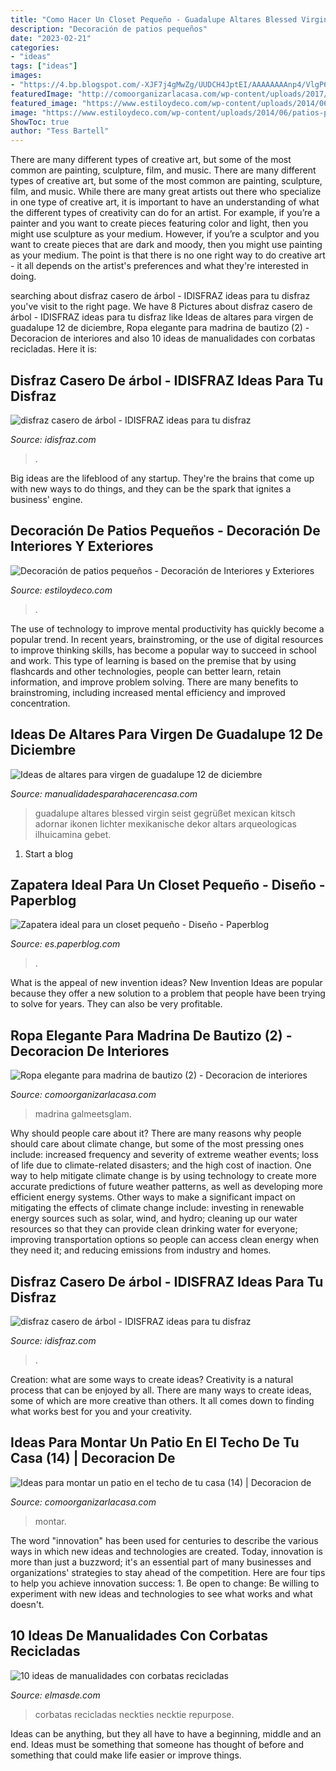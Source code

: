 ```yaml
---
title: "Como Hacer Un Closet Pequeño - Guadalupe Altares Blessed Virgin Seist Gegrüßet Mexican Kitsch Adornar Ikonen Lichter Mexikanische Dekor Altars Arqueologicas Ilhuicamina Gebet"
description: "Decoración de patios pequeños"
date: "2023-02-21"
categories:
- "ideas"
tags: ["ideas"]
images:
- "https://4.bp.blogspot.com/-XJF7j4gMwZg/UUDCH4JptEI/AAAAAAAAnp4/VlgP6BV0Lwk/s1600/disfraz+de+arbol+idisfraz+(3).jpg"
featuredImage: "http://comoorganizarlacasa.com/wp-content/uploads/2017/01/Ideas-para-montar-un-patio-en-el-techo-de-tu-casa-14.jpg"
featured_image: "https://www.estiloydeco.com/wp-content/uploads/2014/06/patios-pequenos-12.jpg"
image: "https://www.estiloydeco.com/wp-content/uploads/2014/06/patios-pequenos-12.jpg"
ShowToc: true
author: "Tess Bartell"
---
```



There are many different types of creative art, but some of the most common are painting, sculpture, film, and music.
There are many different types of creative art, but some of the most common are painting, sculpture, film, and music. While there are many great artists out there who specialize in one type of creative art, it is important to have an understanding of what the different types of creativity can do for an artist. For example, if you’re a painter and you want to create pieces featuring color and light, then you might use sculpture as your medium. However, if you’re a sculptor and you want to create pieces that are dark and moody, then you might use painting as your medium. The point is that there is no one right way to do creative art - it all depends on the artist's preferences and what they're interested in doing.

	

		
searching about disfraz casero de árbol - IDISFRAZ ideas para tu disfraz you've visit to the right page. We have 8 Pictures about disfraz casero de árbol - IDISFRAZ ideas para tu disfraz like Ideas de altares para virgen de guadalupe 12 de diciembre, Ropa elegante para madrina de bautizo (2) - Decoracion de interiores and also 10 ideas de manualidades con corbatas recicladas. Here it is:
		
    
## Disfraz Casero De árbol - IDISFRAZ Ideas Para Tu Disfraz

<img loading=lazy src="https://1.bp.blogspot.com/-qdg_kEheMsg/UUDCKRNwUoI/AAAAAAAAnqc/Iyk9MLep-FU/s1600/disfraz+de+arbol+idisfraz+(7).jpg" onerror="this.onerror=null;this.src='https://tse4.mm.bing.net/th?id=OIP.Tu3F3MO3nZrk5POqiEN1sAHaLH&amp;pid=15.1';" alt="disfraz casero de árbol - IDISFRAZ ideas para tu disfraz">

_Source: idisfraz.com_

>. 

	

Big ideas are the lifeblood of any startup. They're the brains that come up with new ways to do things, and they can be the spark that ignites a business' engine.

    
## Decoración De Patios Pequeños - Decoración De Interiores Y Exteriores

<img loading=lazy src="https://www.estiloydeco.com/wp-content/uploads/2014/06/patios-pequenos-12.jpg" onerror="this.onerror=null;this.src='https://tse3.mm.bing.net/th?id=OIP.EMHtl_A5-O0xxmFoTE6mLAHaJ4&amp;pid=15.1';" alt="Decoración de patios pequeños - Decoración de Interiores y Exteriores">

_Source: estiloydeco.com_

>. 

	

The use of technology to improve mental productivity has quickly become a popular trend. In recent years, brainstroming, or the use of digital resources to improve thinking skills, has become a popular way to succeed in school and work. This type of learning is based on the premise that by using flashcards and other technologies, people can better learn, retain information, and improve problem solving. There are many benefits to brainstroming, including increased mental efficiency and improved concentration.

    
## Ideas De Altares Para Virgen De Guadalupe 12 De Diciembre

<img loading=lazy src="https://manualidadesparahacerencasa.com/wp-content/uploads/2018/12/altares-para-virgen-de-guadalupe-sencillos-225x300.jpg" onerror="this.onerror=null;this.src='https://tse3.mm.bing.net/th?id=OIP.XNXkKB8xo52JNNJPNBpE_QAAAA&amp;pid=15.1';" alt="Ideas de altares para virgen de guadalupe 12 de diciembre">

_Source: manualidadesparahacerencasa.com_

>guadalupe altares blessed virgin seist gegrüßet mexican kitsch adornar ikonen lichter mexikanische dekor altars arqueologicas ilhuicamina gebet. 

	

1. Start a blog

    
## Zapatera Ideal Para Un Closet Pequeño - Diseño - Paperblog

<img loading=lazy src="https://m1.paperblog.com/i/272/2726907/zapatera-ideal-un-closet-pequeno-diseno-L-q7ceq8.jpeg" onerror="this.onerror=null;this.src='https://tse4.mm.bing.net/th?id=OIP.denD0Yl24CcBY5nia83JAgHaLH&amp;pid=15.1';" alt="Zapatera ideal para un closet pequeño - Diseño - Paperblog">

_Source: es.paperblog.com_

>. 

	

What is the appeal of new invention ideas?
New Invention Ideas are popular because they offer a new solution to a problem that people have been trying to solve for years. They can also be very profitable.

    
## Ropa Elegante Para Madrina De Bautizo (2) - Decoracion De Interiores

<img loading=lazy src="https://comoorganizarlacasa.com/wp-content/uploads/2016/04/Ropa-elegante-para-madrina-de-bautizo-2-683x1024.jpg" onerror="this.onerror=null;this.src='https://tse3.mm.bing.net/th?id=OIP.-gpn3Mx04PVZ9r0WQTUn-gHaLG&amp;pid=15.1';" alt="Ropa elegante para madrina de bautizo (2) - Decoracion de interiores">

_Source: comoorganizarlacasa.com_

>madrina galmeetsglam. 

	

Why should people care about it?
There are many reasons why people should care about climate change, but some of the most pressing ones include: increased frequency and severity of extreme weather events; loss of life due to climate-related disasters; and the high cost of inaction.
One way to help mitigate climate change is by using technology to create more accurate predictions of future weather patterns, as well as developing more efficient energy systems. Other ways to make a significant impact on mitigating the effects of climate change include: investing in renewable energy sources such as solar, wind, and hydro; cleaning up our water resources so that they can provide clean drinking water for everyone; improving transportation options so people can access clean energy when they need it; and reducing emissions from industry and homes.

    
## Disfraz Casero De árbol - IDISFRAZ Ideas Para Tu Disfraz

<img loading=lazy src="https://4.bp.blogspot.com/-XJF7j4gMwZg/UUDCH4JptEI/AAAAAAAAnp4/VlgP6BV0Lwk/s1600/disfraz+de+arbol+idisfraz+(3).jpg" onerror="this.onerror=null;this.src='https://tse4.mm.bing.net/th?id=OIP.dWEGwi80eo5vmXiYa6mjIAHaLG&amp;pid=15.1';" alt="disfraz casero de árbol - IDISFRAZ ideas para tu disfraz">

_Source: idisfraz.com_

>. 

	

Creation: what are some ways to create ideas?
Creativity is a natural process that can be enjoyed by all. There are many ways to create ideas, some of which are more creative than others. It all comes down to finding what works best for you and your creativity.

    
## Ideas Para Montar Un Patio En El Techo De Tu Casa (14) | Decoracion De

<img loading=lazy src="http://comoorganizarlacasa.com/wp-content/uploads/2017/01/Ideas-para-montar-un-patio-en-el-techo-de-tu-casa-14.jpg" onerror="this.onerror=null;this.src='https://tse3.mm.bing.net/th?id=OIP.rSle8ly2Rvct_Y8s_jzGxwHaKR&amp;pid=15.1';" alt="Ideas para montar un patio en el techo de tu casa (14) | Decoracion de">

_Source: comoorganizarlacasa.com_

>montar. 

	

The word "innovation" has been used for centuries to describe the various ways in which new ideas and technologies are created. Today, innovation is more than just a buzzword; it's an essential part of many businesses and organizations' strategies to stay ahead of the competition. Here are four tips to help you achieve innovation success: 1. Be open to change: Be willing to experiment with new ideas and technologies to see what works and what doesn't.

    
## 10 Ideas De Manualidades Con Corbatas Recicladas

<img loading=lazy src="http://elmasde.com/wp-content/uploads/2015/05/13bg.jpg" onerror="this.onerror=null;this.src='https://tse2.mm.bing.net/th?id=OIP.i5UNCK1sdpIcrYCJJEDNJgAAAA&amp;pid=15.1';" alt="10 ideas de manualidades con corbatas recicladas">

_Source: elmasde.com_

>corbatas recicladas neckties necktie repurpose. 

	

Ideas can be anything, but they all have to have a beginning, middle and an end. Ideas must be something that someone has thought of before and something that could make life easier or improve things.

